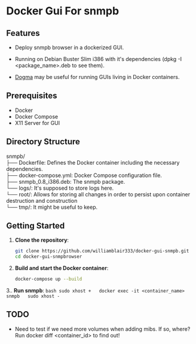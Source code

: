 # Docker Gui For snmpb

## Features

- Deploy snmpb browser in a dockerized GUI.
- Running on Debian Buster Slim i386 with it's dependencies (dpkg -I <package_name>.deb to see them).

- [Dogma](https://github.com/williamblair333/dogma) may be useful for running GUIs living in Docker containers.

## Prerequisites

- Docker
- Docker Compose
- X11 Server for GUI

## Directory Structure

snmpb/  
├── Dockerfile: Defines the Docker container including the necessary dependencies.  
├── docker-compose.yml: Docker Compose configuration file.  
├── snmpb_0.8_i386.deb:  The snmpb package.  
└── logs/: It's supposed to store logs here.  
└── root/: Allows for storing all changes in order to persist upon container destruction and construction  
└── tmp/: It might be useful to keep.  

## Getting Started

1. **Clone the repository**:
    ```bash
    git clone https://github.com/williamblair333/docker-gui-snmpb.git
    cd docker-gui-snmpbrowser
    ```

2. **Build and start the Docker container**:
    ```bash
    docker-compose up --build
    ```

3.. **Run snmpb**:
    ```bash
    sudo xhost +  
    docker exec -it <container_name> snmpb  
    sudo xhost -  
    ```

## TODO

- Need to test if we need more volumes when adding mibs.  If so, where?  Run docker diff <container_id> to find out!

